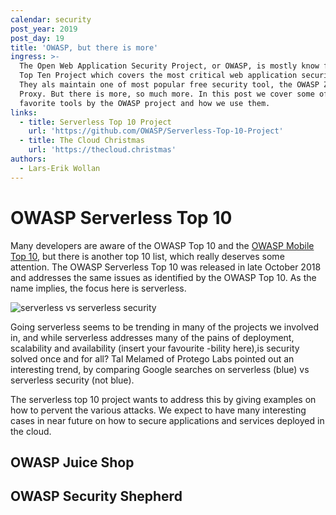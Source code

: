 ```yaml
---
calendar: security
post_year: 2019
post_day: 19
title: 'OWASP, but there is more'
ingress: >-
  The Open Web Application Security Project, or OWASP, is mostly know for it's
  Top Ten Project which covers the most critical web application security risks.
  They als maintain one of most popular free security tool, the OWASP Zed Attack
  Proxy. But there is more, so much more. In this post we cover some of our
  favorite tools by the OWASP project and how we use them.
links:
  - title: Serverless Top 10 Project
    url: 'https://github.com/OWASP/Serverless-Top-10-Project'
  - title: The Cloud Christmas
    url: 'https://thecloud.christmas'
authors:
  - Lars-Erik Wollan
---
```

# OWASP Serverless Top 10

Many developers are aware of the OWASP Top 10 and the [OWASP Mobile Top 10](https://security.christmas/2019/7/), but there is another top 10 list, which really deserves some attention. The OWASP Serverless Top 10 was released in late October 2018 and addresses the same issues as identified by the OWASP Top 10. As the name implies, the focus here is serverless.

![](/assets/serverless-vs-serverless-security.png "serverless vs serverless security")

Going serverless seems to be trending in many of the projects we involved in, and while serverless addresses many of the pains of deployment, scalability and availability (insert your favourite -bility here),is security solved once and for all? Tal Melamed of Protego Labs pointed out an interesting trend, by comparing Google searches on serverless (blue) vs serverless security (not blue).

The serverless top 10 project wants to address this by giving examples on how to pervent the various attacks. We expect to have many interesting cases in near future on how to secure applications and services deployed in the cloud.

## OWASP Juice Shop



## OWASP Security Shepherd
